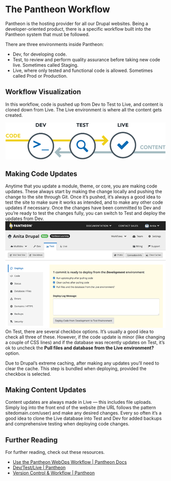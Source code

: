 # The Pantheon Workflow
Pantheon is the hosting provider for all our Drupal websites. Being a developer-oriented product, there is a specific workflow built into the Pantheon system that must be followed.

There are three environments inside Pantheon:
* Dev, for developing code.
* Test, to review and perform quality assurance before taking new code live. Sometimes called Staging.
* Live, where only tested and functional code is allowed. Sometimes called Prod or Production.

## Workflow Visualization
In this workflow, code is pushed up from Dev to Test to Live, and content is cloned down from Live. The Live environment is where all the content gets created.

![](the-pantheon-workflow/DevTestLive-ALT.png)

## Making Code Updates
Anytime that you update a module, theme, or core, you are making code updates. These always start by making the change locally and pushing the change to the site through Git. Once it’s pushed, it’s always a good idea to test the site to make sure it works as intended, and to make any other code updates if necessary. Once the changes have been committed to Dev and you’re ready to test the changes fully, you can switch to Test and deploy the updates from Dev.
![](the-pantheon-workflow/deploy-to-test-env.png)
On Test, there are several checkbox options. It’s usually a good idea to check all three of these. However, if the code update is minor (like changing a couple of CSS lines) and if the database was recently updates on Test, it’s ok to uncheck the **Pull files and database from the Live environment?** option.

Due to Drupal’s extreme caching, after making any updates you’ll need to clear the cache. This step is bundled when deploying, provided the checkbox is selected.

## Making Content Updates
Content updates are always made in Live — this includes file uploads. Simply log into the front end of the website (the URL follows the pattern sitedomain.com/user) and make any desired changes. Every so often it’s a good idea to clone the Live database into Test and Dev for added backups and comprehensive testing when deploying code changes.
## Further Reading
For further reading, check out these resources.
* [Use the Pantheon WebOps Workflow | Pantheon Docs](https://pantheon.io/docs/pantheon-workflow)
* [Dev/Test/Live | Pantheon](https://pantheon.io/agencies/development-workflow/dev-test-live-workflow)
* [Version Control & Workflow | Pantheon](https://pantheon.io/features/version-control-workflow)